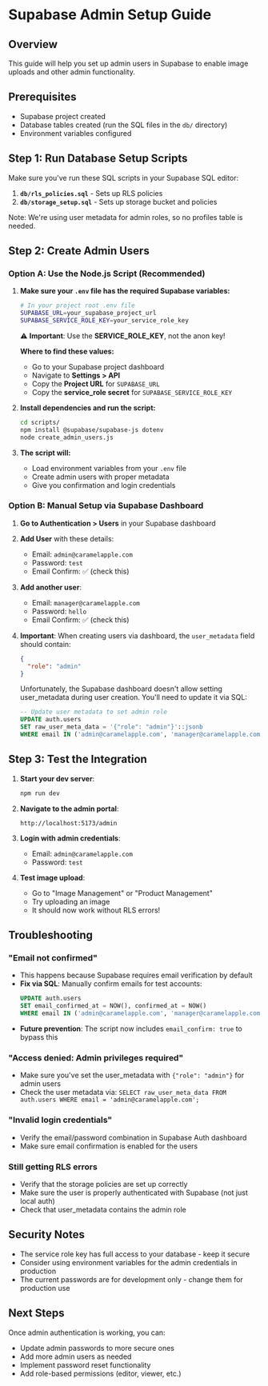 # Supabase Admin Setup Guide

## Overview
This guide will help you set up admin users in Supabase to enable image uploads and other admin functionality.

## Prerequisites
- Supabase project created
- Database tables created (run the SQL files in the `db/` directory)
- Environment variables configured

## Step 1: Run Database Setup Scripts

Make sure you've run these SQL scripts in your Supabase SQL editor:

1. **`db/rls_policies.sql`** - Sets up RLS policies
2. **`db/storage_setup.sql`** - Sets up storage bucket and policies

Note: We're using user metadata for admin roles, so no profiles table is needed.

## Step 2: Create Admin Users

### Option A: Use the Node.js Script (Recommended)

1. **Make sure your `.env` file has the required Supabase variables:**
   ```bash
   # In your project root .env file
   SUPABASE_URL=your_supabase_project_url
   SUPABASE_SERVICE_ROLE_KEY=your_service_role_key
   ```
   
   ⚠️ **Important**: Use the **SERVICE_ROLE_KEY**, not the anon key!
   
   **Where to find these values:**
   - Go to your Supabase project dashboard
   - Navigate to **Settings > API**
   - Copy the **Project URL** for `SUPABASE_URL`
   - Copy the **service_role secret** for `SUPABASE_SERVICE_ROLE_KEY`

2. **Install dependencies and run the script:**
   ```bash
   cd scripts/
   npm install @supabase/supabase-js dotenv
   node create_admin_users.js
   ```

3. **The script will:**
   - Load environment variables from your `.env` file
   - Create admin users with proper metadata
   - Give you confirmation and login credentials

### Option B: Manual Setup via Supabase Dashboard

1. **Go to Authentication > Users** in your Supabase dashboard
2. **Add User** with these details:
   - Email: `admin@caramelapple.com`
   - Password: `test`
   - Email Confirm: ✅ (check this)

3. **Add another user**:
   - Email: `manager@caramelapple.com`
   - Password: `hello`
   - Email Confirm: ✅ (check this)

4. **Important**: When creating users via dashboard, the `user_metadata` field should contain:
   ```json
   {
     "role": "admin"
   }
   ```
   
   Unfortunately, the Supabase dashboard doesn't allow setting user_metadata during user creation. You'll need to update it via SQL:
   
   ```sql
   -- Update user metadata to set admin role
   UPDATE auth.users 
   SET raw_user_meta_data = '{"role": "admin"}'::jsonb
   WHERE email IN ('admin@caramelapple.com', 'manager@caramelapple.com');
   ```

## Step 3: Test the Integration

1. **Start your dev server**:
   ```bash
   npm run dev
   ```

2. **Navigate to the admin portal**:
   ```
   http://localhost:5173/admin
   ```

3. **Login with admin credentials**:
   - Email: `admin@caramelapple.com`
   - Password: `test`

4. **Test image upload**:
   - Go to "Image Management" or "Product Management"
   - Try uploading an image
   - It should now work without RLS errors!

## Troubleshooting

### "Email not confirmed" 
- This happens because Supabase requires email verification by default
- **Fix via SQL**: Manually confirm emails for test accounts:
  ```sql
  UPDATE auth.users 
  SET email_confirmed_at = NOW(), confirmed_at = NOW()
  WHERE email IN ('admin@caramelapple.com', 'manager@caramelapple.com');
  ```
- **Future prevention**: The script now includes `email_confirm: true` to bypass this

### "Access denied: Admin privileges required"
- Make sure you've set the user_metadata with `{"role": "admin"}` for admin users
- Check the user metadata via: `SELECT raw_user_meta_data FROM auth.users WHERE email = 'admin@caramelapple.com';`

### "Invalid login credentials"
- Verify the email/password combination in Supabase Auth dashboard
- Make sure email confirmation is enabled for the users

### Still getting RLS errors
- Verify that the storage policies are set up correctly
- Make sure the user is properly authenticated with Supabase (not just local auth)
- Check that user_metadata contains the admin role

## Security Notes

- The service role key has full access to your database - keep it secure
- Consider using environment variables for the admin credentials in production
- The current passwords are for development only - change them for production use

## Next Steps

Once admin authentication is working, you can:
- Update admin passwords to more secure ones
- Add more admin users as needed
- Implement password reset functionality
- Add role-based permissions (editor, viewer, etc.)
